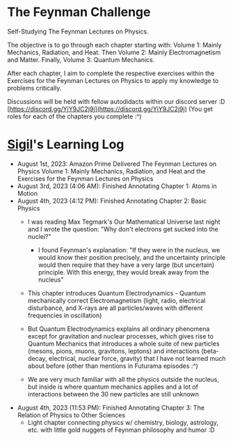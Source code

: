 # The Feynman Challenge

Self-Studying The Feynman Lectures on Physics.

The objective is to go through each chapter starting with: Volume 1: Mainly Mechanics, Radiation, and Heat. Then Volume 2: Mainly Electromagnetism and Matter. Finally, Volume 3: Quantum Mechanics.

After each chapter, I aim to complete the respective exercises within the Exercises for the Feynman Lectures on Physics to apply my knowledge to problems critically. 

Discussions will be held with fellow autodidacts within our discord server :D [https://discord.gg/YjY9JC2j9j](https://discord.gg/YjY9JC2j9j) (You get roles for each of the chapters you complete :^)

# [Sigil](https://sigilwen.ca)'s Learning Log

- August 1st, 2023: Amazon Prime Delivered The Feynman Lectures on Physics Volume 1: Mainly Mechanics, Radiation, and Heat and the Exercises for the Feynman Lectures on Physics
- August 3rd, 2023 (4:06 AM): Finished Annotating Chapter 1: Atoms in Motion
- August 4th, 2023 (4:12 PM): Finished Annotating Chapter 2: Basic Physics
    - I was reading Max Tegmark's Our Mathematical Universe last night and I wrote the question: "Why don't electrons get sucked into the nuclei?"
        - I found Feynman's explanation: "If they were in the nucleus, we would know their position precisely, and the uncertainty principle would then require that they have a very large (but uncertain) principle. With this energy, they would break away from the nucleus"
     
    - This chapter introduces Quantum Electrodynamics - Quantum mechanically correct Electromagnetism (light, radio, electrical disturbance, and X-rays are all particles/waves with different frequencies in oscillation)
    - But Quantum Electrodynamics explains all ordinary phenomena except for gravitation and nuclear processes, which gives rise to Quantum Mechanics that introduces a whole suite of new particles (mesons, pions, muons, gravitons, leptons) and interactions (beta-decay, electrical, nuclear force, gravity) that I have not learned much about before (other than mentions in Futurama episodes :^)
    - We are very much familiar with all the physics outside the nucleus, but inside is where quantum mechanics applies and a lot of interactions between the 30 new particles are still unknown
- August 4th, 2023 (11:53 PM): Finished Annotating Chapter 3: The Relation of Physics to Other Sciences
    - Light chapter connecting physics w/ chemistry, biology, astrology, etc. with little gold nuggets of Feynman philosophy and humor :D

